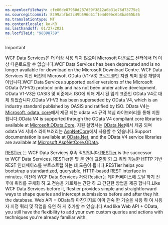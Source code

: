 ```yaml
---
ms.openlocfilehash: cfe06de07950d287d59f3812a6b31e76d73775e1
ms.sourcegitcommit: 8299abfbd5c49b596d61f1e4d09bc6b8ba055b36
ms.translationtype: MT
ms.contentlocale: ko-KR
ms.lasthandoff: 01/27/2021
ms.locfileid: "98898759"
---
```

> [!IMPORTANT]
> <span data-ttu-id="103c1-101">WCF Data Services은 더 이상 사용 되지 않으며 Microsoft 다운로드 센터에서 더 이상 다운로드할 수 없습니다.</span><span class="sxs-lookup"><span data-stu-id="103c1-101">WCF Data Services has been deprecated and is no longer available for download on the Microsoft Download Centre.</span></span>
> <span data-ttu-id="103c1-102">WCF Data Services 이전 버전의 Microsoft OData (V1-V3) 프로토콜만 지원 되며 활성 개발이 아닙니다.</span><span class="sxs-lookup"><span data-stu-id="103c1-102">WCF Data Services supported earlier versions of the Microsoft OData (V1-V3) protocol only and has not been under active development.</span></span> <span data-ttu-id="103c1-103">OData V1-V3은 OASIS 및 비준에서 ISO에 의해 게시 된 업계 표준인 OData V4로 대체 되었습니다.</span><span class="sxs-lookup"><span data-stu-id="103c1-103">OData V1-V3 has been superseded by OData V4, which is an industry standard published by OASIS and ratified by ISO.</span></span> <span data-ttu-id="103c1-104">OData V4는 [Microsoft. odata. core](https://www.nuget.org/packages/Microsoft.OData.Core/)에서 제공 되는 odata v4 규격 핵심 라이브러리를 통해 지원 됩니다.</span><span class="sxs-lookup"><span data-stu-id="103c1-104">OData V4 is supported through the OData V4 compliant core libraries available at [Microsoft.OData.Core](https://www.nuget.org/packages/Microsoft.OData.Core/).</span></span> <span data-ttu-id="103c1-105">지원 설명서는 [OData.Net](https://odata.github.io/odata.net)에서 제공 되며 odata V4 서비스 라이브러리는 [AspNetCore](https://www.nuget.org/packages/Microsoft.AspNetCore.OData)에서 사용할 수 있습니다.</span><span class="sxs-lookup"><span data-stu-id="103c1-105">Support documentation is available at [OData.Net](https://odata.github.io/odata.net), and the OData V4 service libraries are available at [Microsoft.AspNetCore.OData](https://www.nuget.org/packages/Microsoft.AspNetCore.OData).</span></span>
>
> <span data-ttu-id="103c1-106">[RESTier](https://github.com/OData/RESTier) 는 WCF Data Services 후속 작업입니다.</span><span class="sxs-lookup"><span data-stu-id="103c1-106">[RESTier](https://github.com/OData/RESTier) is the successor to WCF Data Services.</span></span> <span data-ttu-id="103c1-107">RESTier은 몇 분 안에 표준화 되 고 쿼리 가능한 HTTP 기반 REST 인터페이스를 부트스트랩 하는 데 도움이 됩니다.</span><span class="sxs-lookup"><span data-stu-id="103c1-107">RESTier helps you bootstrap a standardized, queryable, HTTP-based REST interface in minutes.</span></span>
> <span data-ttu-id="103c1-108">이전에 WCF Data Services 처럼 Restier는 데이터베이스에 도달 하기 전후에 쿼리를 구체화 하 고 전송을 가로채는 간단 하 고 간단한 방법을 제공 합니다.</span><span class="sxs-lookup"><span data-stu-id="103c1-108">Like WCF Data Services before it, Restier provides simple and straightforward ways to shape queries and intercept submissions before and after they hit the database.</span></span> <span data-ttu-id="103c1-109">Web API + OData와 마찬가지로 이미 친숙 한 기술을 사용 하 여 사용자 지정 쿼리 및 작업을 유연 하 게 추가할 수 있습니다.</span><span class="sxs-lookup"><span data-stu-id="103c1-109">And like Web API + OData, you still have the flexibility to add your own custom queries and actions with techniques you're already familiar with.</span></span>
